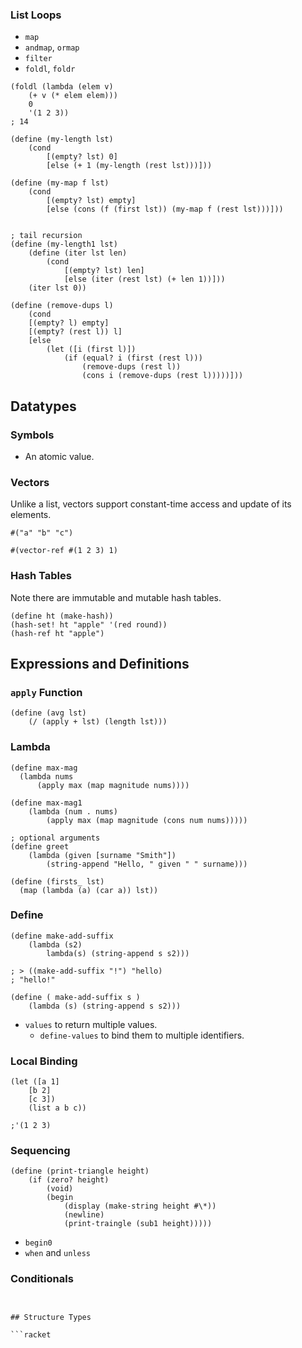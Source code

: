 ### List Loops

- `map`
- `andmap`, `ormap`
- `filter`
- `foldl`, `foldr`

```racket
(foldl (lambda (elem v)
	(+ v (* elem elem)))
	0
	'(1 2 3))
; 14

(define (my-length lst)
	(cond
		[(empty? lst) 0]
		[else (+ 1 (my-length (rest lst)))]))
		
(define (my-map f lst)
	(cond
		[(empty? lst) empty]
		[else (cons (f (first lst)) (my-map f (rest lst)))]))
		
		
; tail recursion
(define (my-length1 lst)
	(define (iter lst len)
		(cond
			[(empty? lst) len]
			[else (iter (rest lst) (+ len 1))]))
	(iter lst 0))
	
(define (remove-dups l)
	(cond 
	[(empty? l) empty]
	[(empty? (rest l)) l]
	[else
		(let ([i (first l)])
			(if (equal? i (first (rest l)))
				(remove-dups (rest l))
				(cons i (remove-dups (rest l)))))]))
```


## Datatypes

### Symbols

- An atomic value.

### Vectors

Unlike a list, vectors support constant-time access and update of its elements.

```racket
#("a" "b" "c")

#(vector-ref #(1 2 3) 1)
```

### Hash Tables

Note there are immutable and mutable hash tables.

```racket
(define ht (make-hash))
(hash-set! ht "apple" '(red round))
(hash-ref ht "apple")
```

## Expressions and Definitions

### `apply` Function

```racket
(define (avg lst)
	(/ (apply + lst) (length lst)))
```

### Lambda

```racket
(define max-mag
  (lambda nums
      (apply max (map magnitude nums))))
	  
(define max-mag1
	(lambda (num . nums)
		(apply max (map magnitude (cons num nums)))))
		
; optional arguments
(define greet
	(lambda (given [surname "Smith"])
		(string-append "Hello, " given " " surname)))
		
(define (firsts_ lst)
  (map (lambda (a) (car a)) lst))
```

### Define

```racket
(define make-add-suffix
	(lambda (s2)
		lambda(s) (string-append s s2)))

; > ((make-add-suffix "!") "hello)
; "hello!"

(define ( make-add-suffix s )
	(lambda (s) (string-append s s2)))
```

- `values` to return multiple values.
  - `define-values` to bind them to multiple identifiers.
  
### Local Binding

```racket
(let ([a 1]
	[b 2]
	[c 3])
	(list a b c))

;'(1 2 3)

```

### Sequencing

```racket
(define (print-triangle height)
	(if (zero? height)
		(void)
		(begin
			(display (make-string height #\*))
			(newline)
			(print-traingle (sub1 height)))))
```

- `begin0`
- `when` and `unless`

### Conditionals

```racket


## Structure Types

```racket

